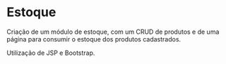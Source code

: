 # Estoque

Criação de um módulo de estoque, com um CRUD de produtos e de uma página para consumir o estoque dos produtos cadastrados.

Utilização de JSP e Bootstrap.
